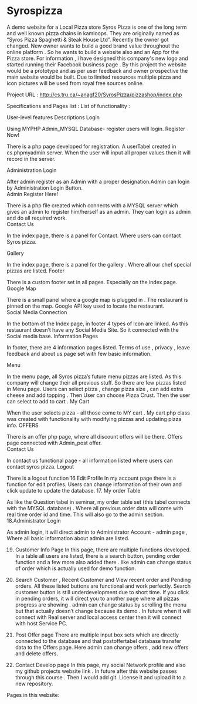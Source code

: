 # Syrospizza
A demo website for a Local Pizza store 
Syros Pizza is one of the long term and well known pizza chains in kamloops. They  are originally named as “Syros Pizza Spaghetti & Steak House Ltd”. Recently the owner got changed. New owner wants to build a good brand value throughout the online platform . So he wants to build a website also and an App for the Pizza store. For information , i have designed this company's new logo and started running their Facebook business page . By this project the website would be a prototype and as per user feedback and owner prospective the main website would be built. Due to limited resources multiple pizza and icon pictures will be used from royal free sources online.  

Project URL :  http://cs.tru.ca/~anagf20/SyrosPizza/pizzashop/index.php 














Specifications and Pages list : 
List of functionality : 

User-level features
Descriptions
Login 

Using MYPHP Admin_MYSQL Database- register users will login. 
Register Now! 


There is a php page developed  for registration. A userTabel created in cs.phpmyadmin server. When the user will input all proper values then it will record in the server. 


Administration Login  

After admin register as an Admin with a proper designation.Admin can login by Administration Login Button.  
Admin Register Here! 

There is a php file created which connects with a MYSQL server which gives an admin to register him/herself as an admin. They can login as admin and do all required work.  
Contact Us 

In the index page, there is a panel for Contact. Where users can contact Syros pizza. 


Gallery 

In the index page, there is a panel for the gallery . Where all our chef special pizzas are listed. 
Footer 

There is a custom footer set in all pages. Especially on the index page.  
Google Map 

There is a small panel where a google map is plugged in . The restaurant is pinned on the map. Google API key used to locate the restaurant.   
Social Media Connection  

In the bottom of the Index page, in footer 4 types of Icon are linked. As this  restaurant doesn’t have any Social Media Site. So it connected with the Social media base. 
 Information Pages 

In footer, there are 4 information pages listed. Terms of use , privacy , leave feedback and about us page set with few basic information. 
 
Menu 

In the menu page, all Syros pizza’s future menu pizzas are listed. As this company will change their all previous stuff. So there are few pizzas listed in Menu page. Users can select pizza , change pizza size , can add extra cheese and add topping . Then User can choose Pizza Crust. Then the user can select to add to cart .
 My Cart 

When the user selects pizza - all those come to MY cart . My cart php class was created with functionality with modifying pizzas and updating pizza info. 
 OFFERS 

There is an offer php page, where all discount offers will be there. Offers page connected with Admin_post offer.  
Contact Us 

In contact us functional page - all information listed where users can contact syros pizza. 
Logout 

There is a logout function 
16.Edit Profile 
In my account page there is a function for edit profiles. Users can change information of their own and click update to update the database. 
17. My order Table 


As like the Question tabel in seminar, my order table set (this tabel connects with the MYSQL database) . Where all previous order data will come with real time order id and time. This will also go to the admin section.
18.Administrator Login


As admin login, it will direct admin to Administrator Account - admin page , Where all basic information about admin are listed. 


19. Customer Info Page 
In this page, there are multiple functions developed. In a table all users are listed, there is a search button, pending order function and a few more also added there . like admin can change status of order which is actually used for demo function. 
20. Search Customer , Recent Customer and View recent order and Pending orders. 
All these listed buttons are functional and  work perfectly.
Search customer button is still underdevelopment due to short time.
If you click in pending orders, it will direct you to another page where all pizzas progress are showing  . admin can change status by scrolling the menu but that actually doesn’t change because its demo . In future when it will connect with Real server and local access center then it will connect with host Service PC.   


21. Post Offer page 
There are multiple input box sets which are directly connected to the database and that postoffertabel database transfer data to the Offers page. Here admin can change offers , add new offers and delete offers. 
22. Contact Develop page 
In this page, my social Network profile and also my github projects website link . In future after this website passes through this course . Then I would add git. License it and upload it to a new repository. 

  Pages in this website: 



